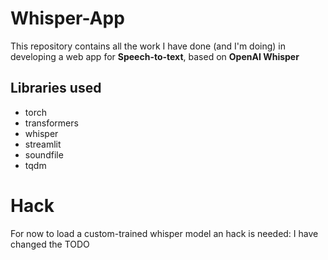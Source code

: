 # Whisper-App
This repository contains all the work I have done (and I'm doing) in developing a web app for **Speech-to-text**, based on **OpenAI Whisper**

## Libraries used
* torch
* transformers
* whisper
* streamlit
* soundfile
* tqdm

# Hack
For now to load a custom-trained whisper model an hack is needed: I have changed the TODO <insert name>
